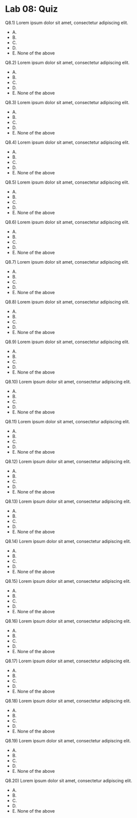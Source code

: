 # Lab 08: Quiz

Q8.1) Lorem ipsum dolor sit amet, consectetur adipiscing elit.

- A.
- B.
- C.
- D.
- E. None of the above

Q8.2) Lorem ipsum dolor sit amet, consectetur adipiscing elit.

- A.
- B.
- C.
- D.
- E. None of the above

Q8.3) Lorem ipsum dolor sit amet, consectetur adipiscing elit.

- A.
- B.
- C.
- D.
- E. None of the above

Q8.4) Lorem ipsum dolor sit amet, consectetur adipiscing elit.

- A.
- B.
- C.
- D.
- E. None of the above

Q8.5) Lorem ipsum dolor sit amet, consectetur adipiscing elit.

- A.
- B.
- C.
- D.
- E. None of the above

Q8.6) Lorem ipsum dolor sit amet, consectetur adipiscing elit.

- A.
- B.
- C.
- D.
- E. None of the above

Q8.7) Lorem ipsum dolor sit amet, consectetur adipiscing elit.

- A.
- B.
- C.
- D.
- E. None of the above

Q8.8) Lorem ipsum dolor sit amet, consectetur adipiscing elit.

- A.
- B.
- C.
- D.
- E. None of the above

Q8.9) Lorem ipsum dolor sit amet, consectetur adipiscing elit.

- A.
- B.
- C.
- D.
- E. None of the above

Q8.10) Lorem ipsum dolor sit amet, consectetur adipiscing elit.

- A.
- B.
- C.
- D.
- E. None of the above

Q8.11) Lorem ipsum dolor sit amet, consectetur adipiscing elit.

- A.
- B.
- C.
- D.
- E. None of the above

Q8.12) Lorem ipsum dolor sit amet, consectetur adipiscing elit.

- A.
- B.
- C.
- D.
- E. None of the above

Q8.13) Lorem ipsum dolor sit amet, consectetur adipiscing elit.

- A.
- B.
- C.
- D.
- E. None of the above

Q8.14) Lorem ipsum dolor sit amet, consectetur adipiscing elit.

- A.
- B.
- C.
- D.
- E. None of the above

Q8.15) Lorem ipsum dolor sit amet, consectetur adipiscing elit.

- A.
- B.
- C.
- D.
- E. None of the above

Q8.16) Lorem ipsum dolor sit amet, consectetur adipiscing elit.

- A.
- B.
- C.
- D.
- E. None of the above

Q8.17) Lorem ipsum dolor sit amet, consectetur adipiscing elit.

- A.
- B.
- C.
- D.
- E. None of the above

Q8.18) Lorem ipsum dolor sit amet, consectetur adipiscing elit.

- A.
- B.
- C.
- D.
- E. None of the above

Q8.19) Lorem ipsum dolor sit amet, consectetur adipiscing elit.

- A.
- B.
- C.
- D.
- E. None of the above

Q8.20) Lorem ipsum dolor sit amet, consectetur adipiscing elit.

- A.
- B.
- C.
- D.
- E. None of the above
